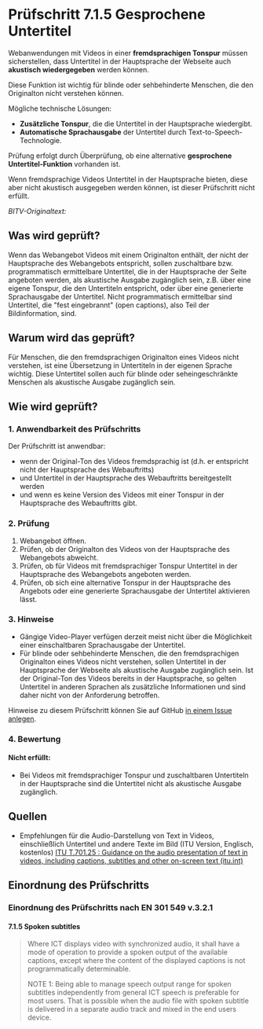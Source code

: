 # Prüfschritt 7.1.5 Gesprochene Untertitel

Webanwendungen mit Videos in einer **fremdsprachigen Tonspur** müssen sicherstellen, dass Untertitel in der Hauptsprache der Webseite auch **akustisch wiedergegeben** werden können.

Diese Funktion ist wichtig für blinde oder sehbehinderte Menschen, die den Originalton nicht verstehen können.

Mögliche technische Lösungen:

-   **Zusätzliche Tonspur**, die die Untertitel in der Hauptsprache wiedergibt.
-   **Automatische Sprachausgabe** der Untertitel durch Text-to-Speech-Technologie.

Prüfung erfolgt durch Überprüfung, ob eine alternative **gesprochene Untertitel-Funktion** vorhanden ist.

Wenn fremdsprachige Videos Untertitel in der Hauptsprache bieten, diese aber nicht akustisch ausgegeben werden können, ist dieser Prüfschritt nicht erfüllt.

_BITV-Originaltext:_

## Was wird geprüft?

Wenn das Webangebot Videos mit einem Originalton enthält, der nicht der Hauptsprache des Webangebots entspricht, sollen zuschaltbare bzw. programmatisch ermittelbare Untertitel, die in der Hauptsprache der Seite angeboten werden, als akustische Ausgabe zugänglich sein, z.B. über eine eigene Tonspur, die den Untertiteln entspricht, oder über eine generierte Sprachausgabe der Untertitel. Nicht programmatisch ermittelbar sind Untertitel, die "fest eingebrannt" (open captions), also Teil der Bildinformation, sind.

## Warum wird das geprüft?

Für Menschen, die den fremdsprachigen Originalton eines Videos nicht verstehen, ist eine Übersetzung in Untertiteln in der eigenen Sprache wichtig. Diese Untertitel sollen auch für blinde oder seheingeschränkte Menschen als akustische Ausgabe zugänglich sein.

## Wie wird geprüft?

### 1\. Anwendbarkeit des Prüfschritts

Der Prüfschritt ist anwendbar:

-   wenn der Original-Ton des Videos fremdsprachig ist (d.h. er entspricht nicht der Hauptsprache des Webauftritts)
-   und Untertitel in der Hauptsprache des Webauftritts bereitgestellt werden
-   und wenn es keine Version des Videos mit einer Tonspur in der Hauptsprache des Webauftritts gibt.

### 2\. Prüfung

1.  Webangebot öffnen.
2.  Prüfen, ob der Originalton des Videos von der Hauptsprache des Webangebots abweicht.
3.  Prüfen, ob für Videos mit fremdsprachiger Tonspur Untertitel in der Hauptsprache des Webangebots angeboten werden.
4.  Prüfen, ob sich eine alternative Tonspur in der Hauptsprache des Angebots oder eine generierte Sprachausgabe der Untertitel aktivieren lässt.

### 3\. Hinweise

-   Gängige Video-Player verfügen derzeit meist nicht über die Möglichkeit einer einschaltbaren Sprachausgabe der Untertitel.
-   Für blinde oder sehbehinderte Menschen, die den fremdsprachigen Originalton eines Videos nicht verstehen, sollen Untertitel in der Hauptsprache der Webseite als akustische Ausgabe zugänglich sein. Ist der Original-Ton des Videos bereits in der Hauptsprache, so gelten Untertitel in anderen Sprachen als zusätzliche Informationen und sind daher nicht von der Anforderung betroffen.

Hinweise zu diesem Prüfschritt können Sie auf GitHub [in einem Issue anlegen](https://github.com/BIK-BITV/BIK-Web-Test/issues).

### 4\. Bewertung

#### Nicht erfüllt:

-   Bei Videos mit fremdsprachiger Tonspur und zuschaltbaren Untertiteln in der Hauptsprache sind die Untertitel nicht als akustische Ausgabe zugänglich.

## Quellen

-   Empfehlungen für die Audio-Darstellung von Text in Videos, einschließlich Untertitel und andere Texte im Bild (ITU Version, Englisch, kostenlos) [ITU T.701.25 : Guidance on the audio presentation of text in videos, including captions, subtitles and other on-screen text (itu.int)](https://www.itu.int/rec/T-REC-T.701.25-202203-I/en)

## Einordnung des Prüfschritts

### Einordnung des Prüfschritts nach EN 301 549 v.3.2.1

#### 7.1.5 Spoken subtitles

> Where ICT displays video with synchronized audio, it shall have a mode of operation to provide a spoken output of the available captions, except where the content of the displayed captions is not programmatically determinable.
>
> NOTE 1: Being able to manage speech output range for spoken subtitles independently from general ICT speech is preferable for most users. That is possible when the audio file with spoken subtitle is delivered in a separate audio track and mixed in the end users device.
